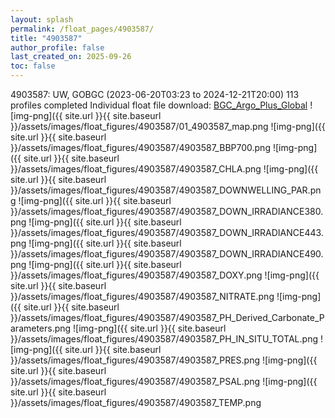 ```yaml
---
layout: splash
permalink: /float_pages/4903587/
title: "4903587"
author_profile: false
last_created_on: 2025-09-26
toc: false
---
```

 
4903587: UW, GOBGC (2023-06-20T03:23 to 2024-12-21T20:00)
113 profiles completed
Individual float file download: [BGC_Argo_Plus_Global](https://ftp.soest.hawaii.edu/bgc_argo_plus/Individual_Floats/outliers_removed/4903587_Sprof_processed.nc)
![img-png]({{ site.url }}{{ site.baseurl }}/assets/images/float_figures/4903587/01_4903587_map.png
![img-png]({{ site.url }}{{ site.baseurl }}/assets/images/float_figures/4903587/4903587_BBP700.png
![img-png]({{ site.url }}{{ site.baseurl }}/assets/images/float_figures/4903587/4903587_CHLA.png
![img-png]({{ site.url }}{{ site.baseurl }}/assets/images/float_figures/4903587/4903587_DOWNWELLING_PAR.png
![img-png]({{ site.url }}{{ site.baseurl }}/assets/images/float_figures/4903587/4903587_DOWN_IRRADIANCE380.png
![img-png]({{ site.url }}{{ site.baseurl }}/assets/images/float_figures/4903587/4903587_DOWN_IRRADIANCE443.png
![img-png]({{ site.url }}{{ site.baseurl }}/assets/images/float_figures/4903587/4903587_DOWN_IRRADIANCE490.png
![img-png]({{ site.url }}{{ site.baseurl }}/assets/images/float_figures/4903587/4903587_DOXY.png
![img-png]({{ site.url }}{{ site.baseurl }}/assets/images/float_figures/4903587/4903587_NITRATE.png
![img-png]({{ site.url }}{{ site.baseurl }}/assets/images/float_figures/4903587/4903587_PH_Derived_Carbonate_Parameters.png
![img-png]({{ site.url }}{{ site.baseurl }}/assets/images/float_figures/4903587/4903587_PH_IN_SITU_TOTAL.png
![img-png]({{ site.url }}{{ site.baseurl }}/assets/images/float_figures/4903587/4903587_PRES.png
![img-png]({{ site.url }}{{ site.baseurl }}/assets/images/float_figures/4903587/4903587_PSAL.png
![img-png]({{ site.url }}{{ site.baseurl }}/assets/images/float_figures/4903587/4903587_TEMP.png

